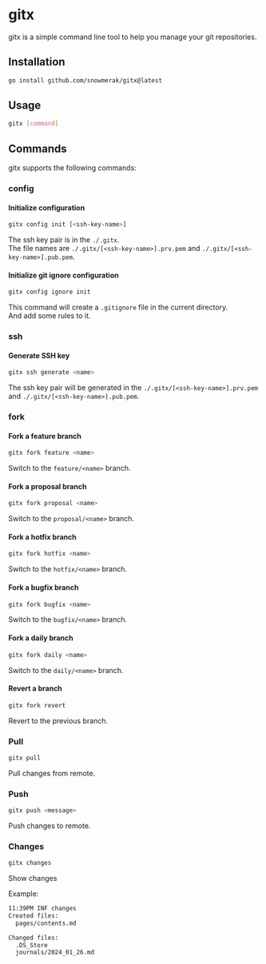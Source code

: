 # gitx

gitx is a simple command line tool to help you manage your git repositories.

## Installation

```bash
go install github.com/snowmerak/gitx@latest
```

## Usage

```bash
gitx [command]
```

## Commands

gitx supports the following commands:

### config

#### Initialize configuration

```bash
gitx config init [<ssh-key-name>]
```

The ssh key pair is in the `./.gitx`.  
The file names are `./.gitx/[<ssh-key-name>].prv.pem` and `./.gitx/[<ssh-key-name>].pub.pem`.

#### Initialize git ignore configuration

```bash
gitx config ignore init
```

This command will create a `.gitignore` file in the current directory.  
And add some rules to it.

### ssh

#### Generate SSH key

```bash
gitx ssh generate <name>
```

The ssh key pair will be generated in the `./.gitx/[<ssh-key-name>].prv.pem` and `./.gitx/[<ssh-key-name>].pub.pem`.

### fork

#### Fork a feature branch

```bash
gitx fork feature <name>
```

Switch to the `feature/<name>` branch.

#### Fork a proposal branch

```bash
gitx fork proposal <name>
```

Switch to the `proposal/<name>` branch.

#### Fork a hotfix branch

```bash
gitx fork hotfix <name>
```

Switch to the `hotfix/<name>` branch.

#### Fork a bugfix branch

```bash
gitx fork bugfix <name>
```

Switch to the `bugfix/<name>` branch.

#### Fork a daily branch

```bash
gitx fork daily <name>
```

Switch to the `daily/<name>` branch.

#### Revert a branch

```bash
gitx fork revert
```

Revert to the previous branch.

### Pull

```bash
gitx pull
```

Pull changes from remote.

### Push

```bash
gitx push <message>
```

Push changes to remote.

### Changes

```bash
gitx changes
```

Show changes

Example:

```bash
11:39PM INF changes
Created files:
  pages/contents.md

Changed files:
  .DS_Store
  journals/2024_01_26.md
```

